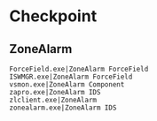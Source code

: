 # Checkpoint

## ZoneAlarm

```
ForceField.exe|ZoneAlarm ForceField
ISWMGR.exe|ZoneAlarm ForceField
vsmon.exe|ZoneAlarm Component
zapro.exe|ZoneAlarm IDS
zlclient.exe|ZoneAlarm
zonealarm.exe|ZoneAlarm IDS
```